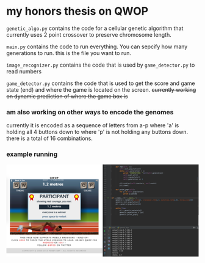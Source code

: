 # my honors thesis on QWOP

`genetic_algo.py` contains the code for a cellular genetic algorithm that currently uses 2 point crossover to preserve chromosome length.

`main.py` contains the code to run everything. You can sepcify how many generations to run. this is the file you want to run.

`image_recognizer.py` contains the code that is used by `game_detector.py` to read numbers

`game_detector.py` contains the code that is used to get the score and game state (end) and where the game is located on the screen. ~~currently working on dynamic prediction of where the game box is~~

### am also working on other ways to encode the genomes

currently it is encoded as a sequence of letters from a-p where 'a' is holding all 4 buttons down to where 'p' is not holding any buttons down. there is a total of 16 combinations.

### example running

![alt text](screen.png "example run") 
